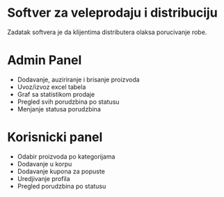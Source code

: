 # Softver za veleprodaju i distribuciju

Zadatak softvera je da klijentima distributera olaksa porucivanje robe.

# Admin Panel

* Dodavanje, auziriranje i brisanje proizvoda
* Uvoz/izvoz excel tabela
* Graf sa statistikom prodaje
* Pregled svih porudzbina po statusu
* Menjanje statusa porudzbina
# Korisnicki panel

* Odabir proizvoda po kategorijama
* Dodavanje u korpu
* Dodavanje kupona za popuste
* Uredjivanje profila
* Pregled porudzbina po statusu 